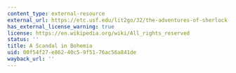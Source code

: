 ```yaml
---
content_type: external-resource
external_url: https://etc.usf.edu/lit2go/32/the-adventures-of-sherlock-holmes/345/adventure-1-a-scandal-in-bohemia/
has_external_license_warning: true
license: https://en.wikipedia.org/wiki/All_rights_reserved
status: ''
title: A Scandal in Bohemia
uid: 00f54f27-e862-40c5-9f51-76ac56a841de
wayback_url: ''
---
```

